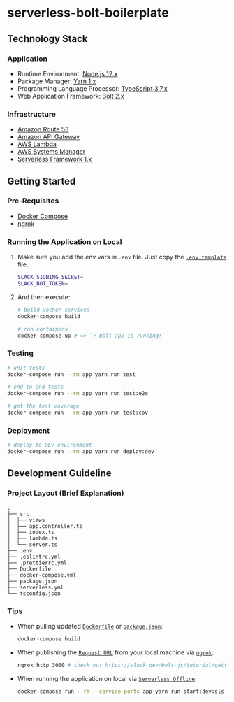 # serverless-bolt-boilerplate

## Technology Stack

### Application

- Runtime Environment: [Node.js 12.x](https://nodejs.org/)
- Package Manager: [Yarn 1.x](https://classic.yarnpkg.com/)
- Programming Language Processor: [TypeScript 3.7.x](https://www.typescriptlang.org/)
- Web Application Framework: [Bolt 2.x](https://slack.dev/bolt-js/)

### Infrastructure

- [Amazon Route 53](https://aws.amazon.com/route53/)
- [Amazon API Gateway](https://aws.amazon.com/api-gateway/)
- [AWS Lambda](https://aws.amazon.com/lambda/)
- [AWS Systems Manager](https://aws.amazon.com/systems-manager/)
- [Serverless Framework 1.x](https://serverless.com/)

## Getting Started

### Pre-Requisites

- [Docker Compose](https://docs.docker.com/compose/)
- [ngrok](https://ngrok.com/)

### Running the Application on Local

1. Make sure you add the env vars in `.env` file. Just copy the [`.env.template`](./.env.template) file.

    ```sh
    SLACK_SIGNING_SECRET=
    SLACK_BOT_TOKEN=
    ```

1. And then execute:

    ```sh
    # build Docker services
    docker-compose build

    # run containers
    docker-compose up # => `⚡️ Bolt app is running!`
    ```

### Testing

```sh
# unit tests
docker-compose run --rm app yarn run test

# end-to-end tests
docker-compose run --rm app yarn run test:e2e

# get the test coverage
docker-compose run --rm app yarn run test:cov
```

### Deployment

```sh
# deploy to DEV environment
docker-compose run --rm app yarn run deploy:dev
```

## Development Guideline

### Project Layout (Brief Explanation)

```
.
├── src
│  ├── views
│  ├── app.controller.ts
│  ├── index.ts
│  ├── lambda.ts
│  └── server.ts
├── .env
├── .eslintrc.yml
├── .prettierrc.yml
├── Dockerfile
├── docker-compose.yml
├── package.json
├── serverless.yml
└── tsconfig.json
```

### Tips

- When pulling updated [`Dockerfile`](./Dockerfile) or [`package.json`](./package.json):

    ```sh
    docker-compose build
    ```

- When publishing the [`Request URL`](https://slack.dev/node-slack-sdk/tutorials/local-development#what-is-a-request-url) from your local machine via [`ngrok`](https://ngrok.com/):

    ```sh
    ngrok http 3000 # check out https://slack.dev/bolt-js/tutorial/getting-started#setting-up-events for more information
    ```

- When running the application on local via [`Serverless Offline`](https://www.npmjs.com/package/serverless-offline):

    ```sh
    docker-compose run --rm --service-ports app yarn run start:dev:sls
    ```
